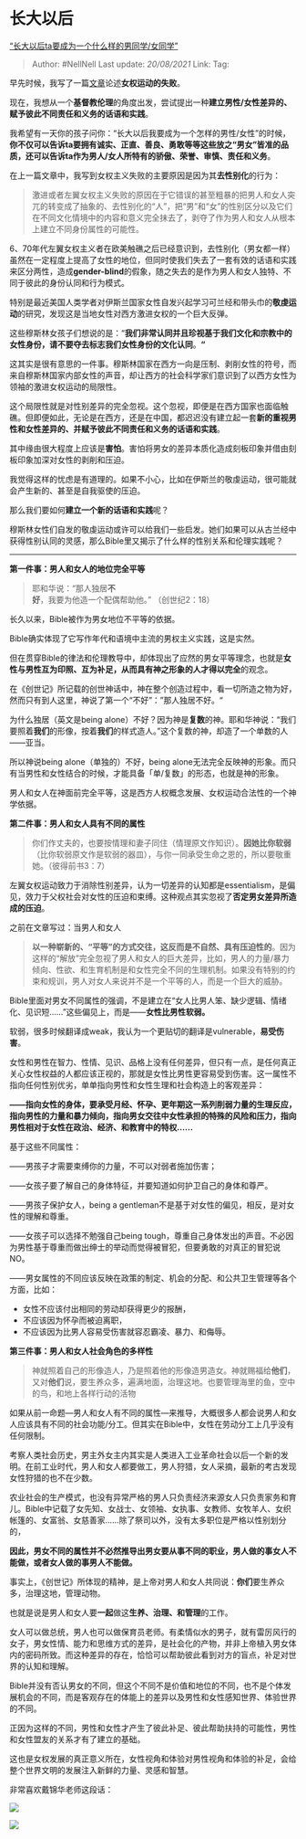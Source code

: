 # 长大以后
[“长大以后ta要成为一个什么样的男同学/女同学”](https://zhuanlan.zhihu.com/p/34846590)

> Author: #NellNell
> Last update: *20/08/2021*
> Link:
> Tag:

早先时候，我写了一篇[文章](https://zhuanlan.zhihu.com/p/34725394)论述**女权运动的失败**。

现在，我想从一个**基督教伦理**的角度出发，尝试提出一种**建立男性/女性差异的、赋予彼此不同责任和义务的话语和实践**。

我希望有一天你的孩子问你：“长大以后我要成为一个怎样的男性/女性”的时候，**你不仅可以告诉ta要拥有诚实、正直、善良、勇敢等等这些放之“男女”皆准的品质，还可以告诉ta作为男人/女人所特有的骄傲、荣誉、审慎、责任和义务**。

在上一篇文章中，我写到女权主义失败的主要原因是因为其**去性别化**的行为：

> 激进或者左翼女权主义失败的原因在于它错误的甚至粗暴的把男人和女人突兀的转变成了抽象的、去性别化的“人”，把“男”和“女”的性别区分以及它们在不同文化情境中的内容和意义完全抹去了，剥夺了作为男人和女人从根本上建立不同身份属性的可能性。

6、70年代左翼女权主义者在欧美触礁之后已经意识到，去性别化（男女都一样）虽然在一定程度上提高了女性的地位，但同时使我们失去了一套有效的话语和实践来区分两性，造成**gender-blind**的假象，随之失去的是作为男人和女人独特、不同于彼此的身份认同和行为模式。

特别是最近美国人类学者对伊斯兰国家女性自发兴起学习可兰经和带头巾的**敬虔运动**的研究，发现这是当地女性对西方激进女权的一个巨大反弹。

这些穆斯林女孩子们想说的是：“**我们非常认同并且珍视基于我们文化和宗教中的女性身份，请不要夺去标志我们女性身份的文化认同**。**“**

这其实是很有意思的一件事。穆斯林国家在西方一向是压制、剥削女性的符号，而来自穆斯林国家内部女性的声音，却让西方的社会科学家们意识到了以西方女性为领袖的激进女权运动的局限性。

这个局限性就是对性别差异的完全忽视。这个忽视，即便是在西方国家也面临触礁。但即便如此，无论是在西方，还是在中国，都迟迟没有建立起一套**新的重视男性和女性差异的、并赋予彼此不同责任和义务的话语和实践**。

其中缘由很大程度上应该是**害怕**。害怕将男女的差异本质化造成刻板印象并借由刻板印象加深对女性的剥削和压迫。

我觉得这样的忧虑是有道理的。如果不小心，比如在伊斯兰的敬虔运动，很可能就会产生新的、甚至是自我驱使的压迫。

那么我们要如何**建立一个新的话语和实践**呢？

穆斯林女性们自发的敬虔运动或许可以给我们一些启发。她们如果可以从古兰经中获得性别认同的灵感，那么Bible里又揭示了什么样的性别关系和伦理实践呢？

---

**第一件事：男人和女人的地位完全平等**

> 耶和华说：“那人独居**不好**，我要为他造一个配偶帮助他。” （创世纪2：18）

长久以来，Bible被作为男女地位不平等的依据。

Bible确实体现了它写作年代和语境中主流的男权主义实践，这是实然。

但在贯穿Bible的律法和伦理教导中，却体现出了应然的男女平等理念，也就是**女性与男性互为印照、互为补足，从而具有神之形象的人才得以完全**的观念。

在《创世记》所记载的创世神话中，神在整个创造过程中，看一切所造之物为好，然而只有到人这里，神说了第一个“不好”：”那人独居不好。“

为什么独居（英文是being alone）不好？因为神是**复数**的神。耶和华神说：“我们要照着**我们**的形像，按着**我们**的样式造人。”这个复数的神，却造了一个单数的人——亚当。

所以神说being alone（单独的）不好，being alone无法完全反映神的形象。而只有当男性和女性结合的时候，才能具备「单/复数」的形态，也就是神的形象。

男人和女人在神面前完全平等，这是西方人权概念发展、女权运动合法性的一个神学依据。

**第二件事：男人和女人具有不同的属性**

> 你们作丈夫的，也要按情理和妻子同住（情理原文作知识）。**因她比你软弱**（比你软弱原文作是软弱的器皿），与你一同承受生命之恩的，所以要敬重她。（彼得前书3：7）

左翼女权运动致力于消除性别差异，认为一切差异的认知都是essentialism，是偏见，效力于父权社会对女性的压迫和束缚。这种观点其实忽视了**否定男女差异所造成的压迫**。

之前在文章写过：当男人和女人

> **以一种崭新的、“平等”的方式交往，这反而是不自然、具有压迫性的**。因为这样的“解放”完全忽视了男人和女人的巨大差异，比如，男人的力量/暴力倾向、性欲、和生育机制是和女性完全不同的生理机制。如果没有特别的约束和规训，男人对女人来说并不是一个平等的人，而是一个巨大的威胁。

Bible里面对男女不同属性的强调，不是建立在“女人比男人笨、缺少逻辑、情绪化、见识短……”这些偏见上，而是——**女性比男性软弱。**

软弱，很多时候翻译成weak，我认为一个更贴切的翻译是vulnerable，**易受伤害**。

女性和男性在智力、性情、见识、品格上没有任何差异，但只有一点，是任何真正关心女性权益的人都应该正视的，那就是女性比男性更容易受到伤害。这一属性不指向任何性别优劣，单单指向男性和女性生理和社会构造上的客观差异：

**——指向女性的身体，要承受月经、怀孕、更年期这一系列削弱力量的生理反应，指向男性的力量和暴力倾向，指向男女交往中女性承担的特殊的风险和压力，指向男性相对于女性在政治、经济、和教育中的特权……**

基于这些不同属性：

——男孩子才需要束缚你的力量，不可以对弱者施加伤害；

——女孩子要了解自己的身体特征，并要知道如何护卫自己的身体和尊严。

——男孩子保护女人，being a gentleman不是基于对女性的偏见，相反，是对女性的理解和尊重。

——女孩子可以选择不勉强自己being tough，尊重自己身体发出的声音。不必因为男性基于尊重而做出绅士的举动而觉得被冒犯，但要勇敢的对真正的冒犯说NO。

——男女属性的不同应该反映在政策的制定、机会的分配、和公共卫生管理等各个方面，比如：

-   女性不应该付出相同的劳动却获得更少的报酬，
-   不应该因为怀孕而被迫离职，
-   不应该因为比男人容易受伤害就容忍霸凌、暴力、和侮辱。

**第三件事：男人和女人社会角色的多样性**

> 神就照着自己的形像造人，乃是照着他的形像造男造女。神就赐福给**他们**，又对**他们**说，要生养众多，遍满地面，治理这地。也要管理海里的鱼，空中的鸟，和地上各样行动的活物

如果从前一命题—男人和女人有不同的属性—来推导，大概很多人都会说男人和女人应该具有不同的社会功能/分工。但其实在Bible中，女性在劳动分工上几乎没有任何限制。

考察人类社会历史，男主外女主内其实是人类进入工业革命社会以后一个新的发明。在前工业时代，男人和女人都要做工，男人狩猎，女人采摘，最新的考古发现女性狩猎的也不在少数。

农业社会的生产模式，也没有异常严格的男人只负责经济来源女人只负责家务和育儿。Bible中记载了女先知、女战士、女领袖、女执事、女教师、女牧羊人、女织帐篷的、女富翁、女慈善家……除了祭司以外，没有太多职位是严格以性别划分的，

**因此，男女不同的属性并不必然推导出男女要从事不同的职业，男人做的事女人不能做，或者女人做的事男人不能做。**

事实上，《创世记》所体现的精神，是上帝对男人和女人共同说：**你们**要生养众多，治理这地，管理动物。

也就是说是男人和女人要**一起**做这**生养、治理、和管理**的工作。

女人可以做总统，男人也可以做保育员老师。有柔情似水的男子，就有雷厉风行的女子，男女性情、能力和思维方式的差异，是社会化的产物，并非上帝植入男女体内的密码所致。而这种差异的存在，恰恰可以帮助彼此看到对方的盲点，补足对世界的认知和理解。

Bible并没有否认男女的不同，但这个不同不是价值和地位的不同，也不是个体发展机会的不同，而是客观存在的体能上的差异以及男性和女性感知世界、体验世界的不同。

正因为这样的不同，男性和女性才产生了彼此补足、彼此帮助扶持的可能性，男性和女性盟友的关系才有了建立的基础。

这也是女权发展的真正意义所在，女性视角和体验对男性视角和体验的补足，会给整个世界文明的发展注入新鲜的力量、灵感和智慧。

非常喜欢戴锦华老师这段话：

![](https://pic4.zhimg.com/v2-b09bb5c76a979abb6e05847a682de977_b.jpg)

![](https://pic4.zhimg.com/80/v2-b09bb5c76a979abb6e05847a682de977_720w.jpg)
